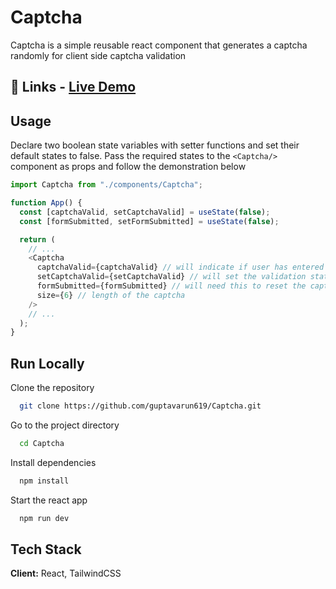 # Captcha

Captcha is a simple reusable react component that generates a captcha randomly for client side captcha validation

## 🔗 Links - [Live Demo](https://captcha-puce.vercel.app/)

## Usage

Declare two boolean state variables with setter functions and set their default states to false. Pass the required states to the `<Captcha/>` component as props and follow the demonstration below

```javascript
import Captcha from "./components/Captcha";

function App() {
  const [captchaValid, setCaptchaValid] = useState(false);
  const [formSubmitted, setFormSubmitted] = useState(false);

  return (
    // ...
    <Captcha
      captchaValid={captchaValid} // will indicate if user has entered valid capta or not
      setCaptchaValid={setCaptchaValid} // will set the validation state
      formSubmitted={formSubmitted} // will need this to reset the captcha again when form is submitted
      size={6} // length of the captcha
    />
    // ...
  );
}
```

## Run Locally

Clone the repository

```bash
  git clone https://github.com/guptavarun619/Captcha.git
```

Go to the project directory

```bash
  cd Captcha
```

Install dependencies

```bash
  npm install
```

Start the react app

```bash
  npm run dev
```

## Tech Stack

**Client:** React, TailwindCSS
